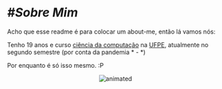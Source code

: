 # *#Sobre Mim*
 Acho que esse readme é para colocar um about-me, então lá vamos nós:

Tenho 19 anos e curso [ciência da computação](https://portal.cin.ufpe.br/) na [UFPE](https://www.ufpe.br/), atualmente no segundo semestre (por conta da pandemia * - *)

Por enquanto é só isso mesmo. :P

<p align="center">
  <img src="https://user-images.githubusercontent.com/80776185/118130812-2b8c8480-b3d4-11eb-878a-55295dd1ede0.gif" alt="animated" />
</p>

